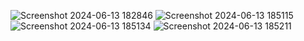 ![Screenshot 2024-06-13 182846](https://github.com/jatindersingh12/Python-assignment/assets/104619179/6ccffd6f-6194-4c01-838e-a0c55e4f4732)
![Screenshot 2024-06-13 185115](https://github.com/jatindersingh12/Python-assignment/assets/104619179/d7b9fe82-d03c-4acc-8870-810292fb1c18)
![Screenshot 2024-06-13 185134](https://github.com/jatindersingh12/Python-assignment/assets/104619179/2af7332f-4393-4697-95a3-e1ff7d8a26f5)
![Screenshot 2024-06-13 185211](https://github.com/jatindersingh12/Python-assignment/assets/104619179/3fed06ad-7af4-4083-b3c2-c1e40a4639cb)
